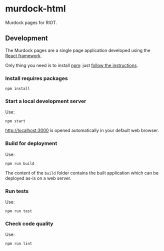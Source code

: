 # murdock-html

Murdock pages for RIOT.

## Development

The Murdock pages are a single page application developed using the
[React framework](https://reactjs.org).

Only thing you need is to install [npm](https://npmjs.com): just
[follow the instructions](https://www.npmjs.com/get-npm).

### Install requires packages

```
npm install
```

### Start a local development server

Use:

```
npm start
```

[http://localhost:3000](http://localhost:3000) is opened automatically in your
default web browser.

### Build for deployment

Use:

```
npm run build
```

The content of the `build` folder contains the built application which can be
deployed as-is on a web server.

### Run tests

Use:

```
npm run test
```

### Check code quality

Use:

```
npm run lint
```
